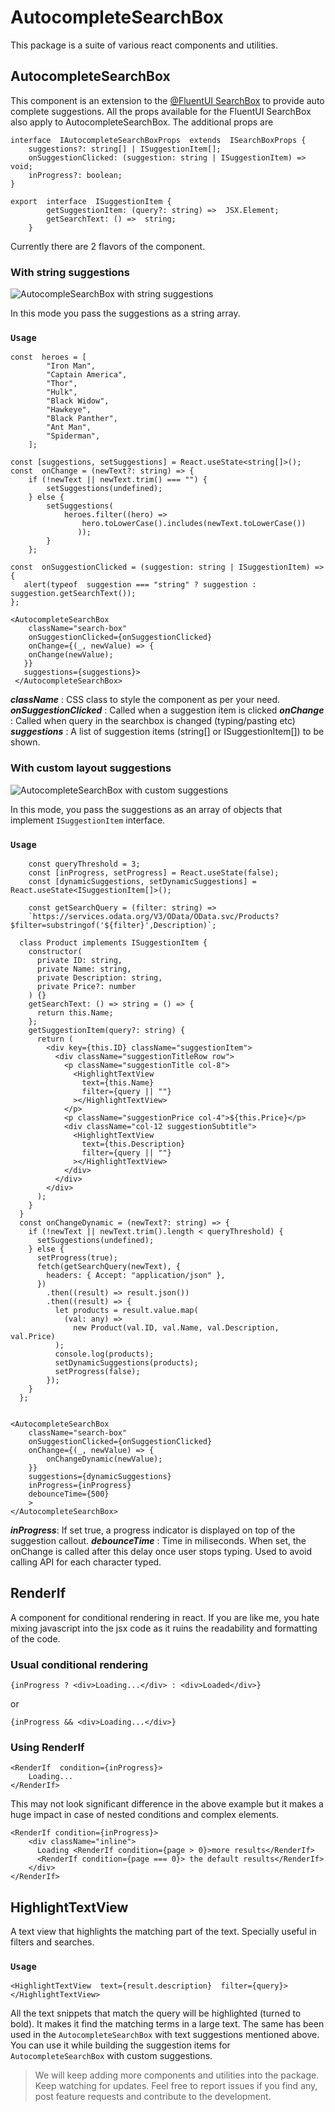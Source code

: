 

# AutocompleteSearchBox
This package is a suite of various react components and utilities.

## AutocompleteSearchBox 
This component is an extension to the [@FluentUI SearchBox](https://developer.microsoft.com/en-us/fluentui#/controls/web/searchbox) to provide auto complete suggestions. 
All the props available for the FluentUI SearchBox also apply to AutocompleteSearchBox. 
The additional props are

    

    interface  IAutocompleteSearchBoxProps  extends  ISearchBoxProps {   
	    suggestions?: string[] | ISuggestionItem[];    
	    onSuggestionClicked: (suggestion: string | ISuggestionItem) =>  void;
        inProgress?: boolean;
    }

    export  interface  ISuggestionItem {
    	    getSuggestionItem: (query?: string) =>  JSX.Element;
    	    getSearchText: () =>  string;
    	}

Currently there are 2 flavors of the component. 

### With string suggestions
![AutocompleSearchBox with string suggestions](https://isearchutils.azureedge.net/img/stringSuggestions.jpg)

In this mode you pass the suggestions as a string array.

###  `Usage`

    const  heroes = [   
		    "Iron Man",
	        "Captain America",
            "Thor",
            "Hulk",
            "Black Widow",
            "Hawkeye",
	        "Black Panther",
	        "Ant Man",
	        "Spiderman",
        ];
    
    const [suggestions, setSuggestions] = React.useState<string[]>();
    const  onChange = (newText?: string) => {
        if (!newText || newText.trim() === "") {
	        setSuggestions(undefined);
        } else {
	        setSuggestions(
		        heroes.filter((hero) =>
			        hero.toLowerCase().includes(newText.toLowerCase())
			       ));
	        }
        };
    
    const  onSuggestionClicked = (suggestion: string | ISuggestionItem) => {
	   alert(typeof  suggestion === "string" ? suggestion : suggestion.getSearchText());
    };
    
	<AutocompleteSearchBox    
	    className="search-box"    
	    onSuggestionClicked={onSuggestionClicked}
        onChange={(_, newValue) => {
        onChange(newValue);
       }}
       suggestions={suggestions}>
     </AutocompleteSearchBox>
     
***className*** : CSS class to style the component as per your need.
***onSuggestionClicked*** : Called when a suggestion item is clicked
***onChange*** : Called when query in the searchbox is changed (typing/pasting etc)
***suggestions*** : A list of suggestion items (string[] or ISuggestionItem[]) to be shown.  

### With custom layout suggestions
![AutocompleteSearchBox with custom suggestions](https://isearchutils.azureedge.net/img/customSuggestions.jpg)

In this mode, you pass the suggestions as an array of objects that implement `ISuggestionItem` interface.

### `Usage`

	    const queryThreshold = 3;
	    const [inProgress, setProgress] = React.useState(false);
	    const [dynamicSuggestions, setDynamicSuggestions] = React.useState<ISuggestionItem[]>();
	    
	    const getSearchQuery = (filter: string) =>
        `https://services.odata.org/V3/OData/OData.svc/Products?$filter=substringof('${filter}',Description)`;
    
      class Product implements ISuggestionItem {
        constructor(
          private ID: string,
          private Name: string,
          private Description: string,
          private Price?: number
        ) {}
        getSearchText: () => string = () => {
          return this.Name;
        };
        getSuggestionItem(query?: string) {
          return (
            <div key={this.ID} className="suggestionItem">
              <div className="suggestionTitleRow row">
                <p className="suggestionTitle col-8">
                  <HighlightTextView
                    text={this.Name}
                    filter={query || ""}
                  ></HighlightTextView>
                </p>
                <p className="suggestionPrice col-4">${this.Price}</p>
                <div className="col-12 suggestionSubtitle">
                  <HighlightTextView
                    text={this.Description}
                    filter={query || ""}
                  ></HighlightTextView>
                </div>
              </div>
            </div>
          );
        }
      }
      const onChangeDynamic = (newText?: string) => {
        if (!newText || newText.trim().length < queryThreshold) {
          setSuggestions(undefined);
        } else {
          setProgress(true);
          fetch(getSearchQuery(newText), {
            headers: { Accept: "application/json" },
          })
            .then((result) => result.json())
            .then((result) => {
              let products = result.value.map(
                (val: any) =>
                  new Product(val.ID, val.Name, val.Description, val.Price)
              );
              console.log(products);
              setDynamicSuggestions(products);
              setProgress(false);
            });
        }
      };


    <AutocompleteSearchBox    
	    className="search-box"
        onSuggestionClicked={onSuggestionClicked}
        onChange={(_, newValue) => {
	        onChangeDynamic(newValue);
        }}
        suggestions={dynamicSuggestions}
        inProgress={inProgress}
		debounceTime={500}
        >
    </AutocompleteSearchBox>

***inProgress***: If set true, a progress indicator is displayed on top of the suggestion callout.
***debounceTime*** : Time in miliseconds. When set, the onChange is called after this delay once user stops typing. Used to avoid calling API for each character typed.

## RenderIf
A component for conditional rendering in react.
If you are like me, you hate mixing javascript into the jsx code as it ruins the readability and formatting of the code.

### Usual conditional rendering

    {inProgress ? <div>Loading...</div> : <div>Loaded</div>}

  or

    {inProgress && <div>Loading...</div>}

### Using RenderIf

    <RenderIf  condition={inProgress}>
	    Loading...
    </RenderIf>

This may not look significant difference in the above example but it makes a huge impact in case of nested conditions and complex elements.

    <RenderIf condition={inProgress}>
    	<div className="inline">
    	  Loading <RenderIf condition={page > 0}>more results</RenderIf>
    	  <RenderIf condition={page === 0}> the default results</RenderIf>
    	</div>
    </RenderIf>

## HighlightTextView
A text view that highlights the matching part of the text. Specially useful in filters and searches.

### `Usage`

    <HighlightTextView  text={result.description}  filter={query}></HighlightTextView>
All the text snippets that match the query will be highlighted (turned to bold). It makes it find the matching terms in a large text.
The same has been used in the `AutocompleteSearchBox` with text suggestions mentioned above.
You can use it while building the suggestion items for `AutocompleteSearchBox` with custom suggestions.


> We will keep adding more components and utilities into the package. Keep watching for updates. Feel free to report issues if you find any, post feature requests and contribute to the development.
